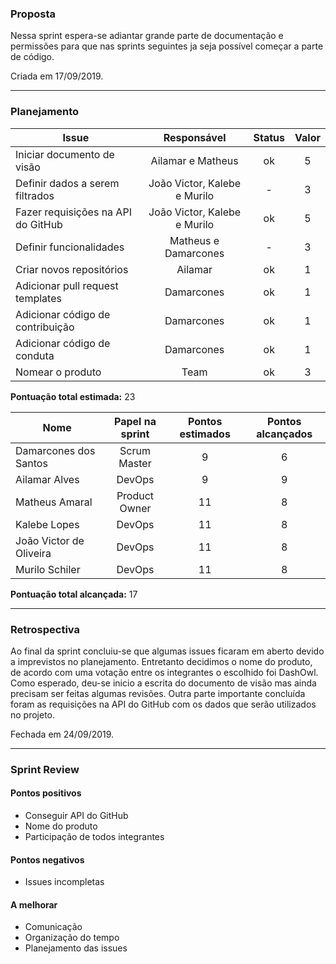 ### Proposta

Nessa sprint espera-se adiantar grande parte de documentação e permissões para que nas sprints seguintes ja seja possível começar a parte de código. 

Criada em 17/09/2019.

-----

### Planejamento

**Issue** |**Responsável**| **Status** | **Valor** 
---------|:--------:|:-----------:|:---------:
Iniciar documento de visão | Ailamar e Matheus | ok | 5
Definir dados a serem filtrados | João Victor, Kalebe e Murilo | - | 3
Fazer requisições na API do GitHub | João Victor, Kalebe e Murilo| ok | 5
Definir funcionalidades | Matheus e Damarcones | - | 3
Criar novos repositórios  | Ailamar | ok | 1
Adicionar pull request templates | Damarcones | ok | 1
Adicionar código de contribuição | Damarcones | ok | 1
Adicionar código de conduta | Damarcones | ok | 1
Nomear o produto | Team | ok | 3

**Pontuação total estimada:** 23

**Nome** | **Papel na sprint** | **Pontos estimados** | **Pontos alcançados**
---------|:---------:| :---------: | :---------:
Damarcones dos Santos | Scrum Master | 9 | 6
Ailamar Alves  | DevOps | 9 | 9
Matheus Amaral | Product Owner | 11 | 8
Kalebe Lopes  | DevOps | 11 | 8
João Victor de Oliveira | DevOps | 11 | 8
Murilo Schiler  | DevOps | 11 | 8

**Pontuação total alcançada:** 17

-----

### Retrospectiva

Ao final da sprint concluiu-se que algumas issues ficaram em aberto devido a imprevistos no planejamento. Entretanto decidimos o nome do produto, de acordo com uma votação entre os integrantes o escolhido foi DashOwl. Como esperado, deu-se inicio a escrita do documento de visão mas ainda precisam ser feitas algumas revisões. Outra parte importante concluída foram as requisições na API do GitHub com os dados que serão utilizados no projeto.

Fechada em 24/09/2019.

-----

### Sprint Review

#### Pontos positivos
* Conseguir API do GitHub
* Nome do produto
* Participação de todos integrantes

#### Pontos negativos
* Issues incompletas

#### A melhorar
* Comunicação
* Organização do tempo
* Planejamento das issues
